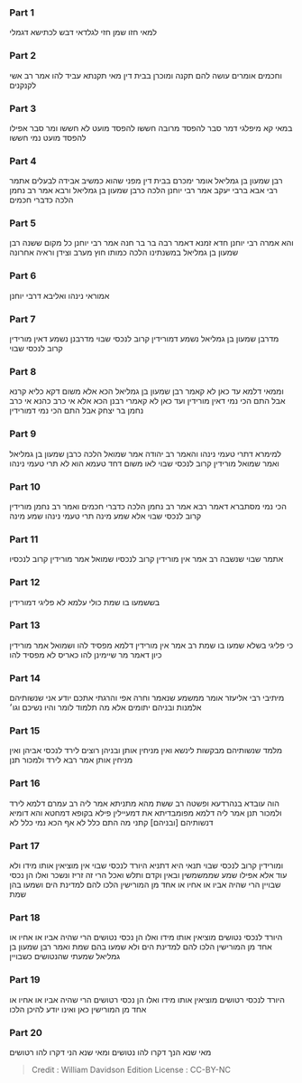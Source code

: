 
### Part 1
למאי חזו שמן חזי לגלדאי דבש לכתישא דגמלי

### Part 2
וחכמים אומרים עושה להם תקנה ומוכרן בבית דין מאי תקנתא עביד להו אמר רב אשי לקנקנים

### Part 3
במאי קא מיפלגי דמר סבר להפסד מרובה חששו להפסד מועט לא חששו ומר סבר אפילו להפסד מועט נמי חששו

### Part 4
רבן שמעון בן גמליאל אומר ימכרם בבית דין מפני שהוא כמשיב אבידה לבעלים אתמר רבי אבא ברבי יעקב אמר רבי יוחנן הלכה כרבן שמעון בן גמליאל ורבא אמר רב נחמן הלכה כדברי חכמים

### Part 5
והא אמרה רבי יוחנן חדא זמנא דאמר רבה בר בר חנה אמר רבי יוחנן כל מקום ששנה רבן שמעון בן גמליאל במשנתינו הלכה כמותו חוץ מערב וצידן וראיה אחרונה

### Part 6
אמוראי נינהו ואליבא דרבי יוחנן

### Part 7
מדרבן שמעון בן גמליאל נשמע דמורידין קרוב לנכסי שבוי מדרבנן נשמע דאין מורידין קרוב לנכסי שבוי

### Part 8
וממאי דלמא עד כאן לא קאמר רבן שמעון בן גמליאל הכא אלא משום דקא כליא קרנא אבל התם הכי נמי דאין מורידין ועד כאן לא קאמרי רבנן הכא אלא אי כרב כהנא אי כרב נחמן בר יצחק אבל התם הכי נמי דמורידין

### Part 9
למימרא דתרי טעמי נינהו והאמר רב יהודה אמר שמואל הלכה כרבן שמעון בן גמליאל ואמר שמואל מורידין קרוב לנכסי שבוי לאו משום דחד טעמא הוא לא תרי טעמי נינהו

### Part 10
הכי נמי מסתברא דאמר רבא אמר רב נחמן הלכה כדברי חכמים ואמר רב נחמן מורידין קרוב לנכסי שבוי אלא שמע מינה תרי טעמי נינהו שמע מינה

### Part 11
אתמר שבוי שנשבה רב אמר אין מורידין קרוב לנכסיו שמואל אמר מורידין קרוב לנכסיו

### Part 12
בששמעו בו שמת כולי עלמא לא פליגי דמורידין

### Part 13
כי פליגי בשלא שמעו בו שמת רב אמר אין מורידין דלמא מפסיד להו ושמואל אמר מורידין כיון דאמר מר שיימינן להו כאריס לא מפסיד להו

### Part 14
מיתיבי רבי אליעזר אומר ממשמע שנאמר וחרה אפי והרגתי אתכם יודע אני שנשותיהם אלמנות ובניהם יתומים אלא מה תלמוד לומר והיו נשיכם וגו׳

### Part 15
מלמד שנשותיהם מבקשות לינשא ואין מניחין אותן ובניהן רוצים לירד לנכסי אביהן ואין מניחין אותן אמר רבא לירד ולמכור תנן

### Part 16
הוה עובדא בנהרדעא ופשטה רב ששת מהא מתניתא אמר ליה רב עמרם דלמא לירד ולמכור תנן אמר ליה דלמא מפומבדיתא את דמעיילין פילא בקופא דמחטא והא דומיא דנשותיהם [ובניהם] קתני מה התם כלל לא אף הכא נמי כלל לא

### Part 17
ומורידין קרוב לנכסי שבוי תנאי היא דתניא היורד לנכסי שבוי אין מוציאין אותו מידו ולא עוד אלא אפילו שמע שממשמשין ובאין וקדם ותלש ואכל הרי זה זריז ונשכר ואלו הן נכסי שבויין הרי שהיה אביו או אחיו או אחד מן המורישין הלכו להם למדינת הים ושמעו בהן שמת

### Part 18
היורד לנכסי נטושים מוציאין אותו מידו ואלו הן נכסי נטושים הרי שהיה אביו או אחיו או אחד מן המורישין הלכו להם למדינת הים ולא שמעו בהם שמת ואמר רבן שמעון בן גמליאל שמעתי שהנטושים כשבויין

### Part 19
היורד לנכסי רטושים מוציאין אותו מידו ואלו הן נכסי רטושים הרי שהיה אביו או אחיו או אחד מן המורישין כאן ואינו יודע להיכן הלכו

### Part 20
מאי שנא הנך דקרו להו נטושים ומאי שנא הני דקרו להו רטושים

>Credit : William Davidson Edition
>License : CC-BY-NC
